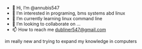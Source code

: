 - 👋 Hi, I’m @annubis547
- 👀 I’m interested in programing, bms systems abd linux
- 🌱 I’m currently learning linux command line
- 💞️ I’m looking to collaborate on ...
- 📫 How to reach me dubliner547@gmail.com

<!---
annubis547/annubis547 is a ✨ special ✨ repository because its `README.md` (this file) appears on your GitHub profile.
You can click the Preview link to take a look at your changes.
--->
im really new and trying to expand my knowledge in computers
